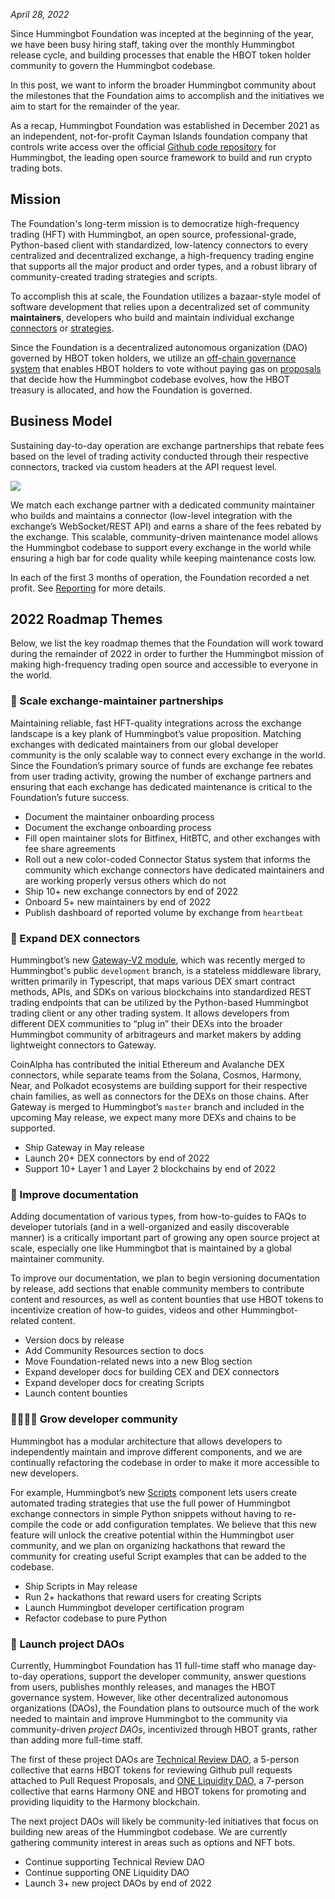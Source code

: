 *April 28, 2022*

Since Hummingbot Foundation was incepted at the beginning of the year, we have been busy hiring staff, taking over the monthly Hummingbot release cycle, and building processes that enable the HBOT token holder community to govern the Hummingbot codebase.

In this post, we want to inform the broader Hummingbot community about the milestones that the Foundation aims to accomplish and the initiatives we aim to start for the remainder of the year.

As a recap, Hummingbot Foundation was established in December 2021 as an independent, not-for-profit Cayman Islands foundation company that controls write access over the official [Github code repository](https://github.com/hummingbot/hummingbot) for Hummingbot, the leading open source framework to build and run crypto trading bots.

## Mission

The Foundation's long-term mission is to democratize high-frequency trading (HFT) with Hummingbot, an open source, professional-grade, Python-based client with standardized, low-latency connectors to every centralized and decentralized exchange, a high-frequency trading engine that supports all the major product and order types, and a robust library of community-created trading strategies and scripts.

To accomplish this at scale, the Foundation utilizes a bazaar-style model of software development that relies upon a decentralized set of community **maintainers**, developers who build and maintain individual exchange [connectors](/exchanges) or [strategies](/strategies).

Since the Foundation is a decentralized autonomous organization (DAO) governed by HBOT token holders, we utilize an [off-chain governance system](https://snapshot.org/#/hbot.eth) that enables HBOT holders to vote without paying gas on [proposals](/governance/proposals/) that decide how the Hummingbot codebase evolves, how the HBOT treasury is allocated, and how the Foundation is governed.

## Business Model

Sustaining day-to-day operation are exchange partnerships that rebate fees based on the level of trading activity conducted through their respective connectors, tracked via custom headers at the API request level.

![](/assets/img/foundation-biz-model.jpg)

We match each exchange partner with a dedicated community maintainer who builds and maintains a connector (low-level integration with the exchange’s WebSocket/REST API) and earns a share of the fees rebated by the exchange. This scalable, community-driven maintenance model allows the Hummingbot codebase to support every exchange in the world while ensuring a high bar for code quality while keeping maintenance costs low.

In each of the first 3 months of operation, the Foundation recorded a net profit. See [Reporting](https://hummingbot.org/reporting/) for more details.

## 2022 Roadmap Themes

Below, we list the key roadmap themes that the Foundation will work toward during the remainder of 2022 in order to further the Hummingbot mission of making high-frequency trading open source and accessible to everyone in the world.

### 🤝 Scale exchange-maintainer partnerships

Maintaining reliable, fast HFT-quality integrations across the exchange landscape is a key plank of Hummingbot’s value proposition. Matching exchanges with dedicated maintainers from our global developer community is the only scalable way to connect every exchange in the world. Since the Foundation’s primary source of funds are exchange fee rebates from user trading activity, growing the number of exchange partners and ensuring that each exchange has dedicated maintenance is critical to the Foundation’s future success.

- Document the maintainer onboarding process
- Document the exchange onboarding process
- Fill open maintainer slots for Bitfinex, HitBTC, and other exchanges with fee share agreements
- Roll out a new color-coded Connector Status system that informs the community which exchange connectors have dedicated maintainers and are working properly versus others which do not
- Ship 10+ new exchange connectors by end of 2022
- Onboard 5+ new maintainers by end of 2022
- Publish dashboard of reported volume by exchange from `heartbeat`

### 🔗 Expand DEX connectors

Hummingbot’s new [Gateway-V2 module](/developers/gateway), which was recently merged to Hummingbot's public `development` branch, is a stateless middleware library, written primarily in Typescript, that maps various DEX smart contract methods, APIs, and SDKs on various blockchains into standardized REST trading endpoints that can be utilized by the Python-based Hummingbot trading client or any other trading system. It allows developers from different DEX communities to “plug in” their DEXs into the broader Hummingbot community of arbitrageurs and market makers by adding lightweight connectors to Gateway.

CoinAlpha has contributed the initial Ethereum and Avalanche DEX connectors, while separate teams from the Solana, Cosmos, Harmony, Near, and Polkadot ecosystems are building support for their respective chain families, as well as connectors for the DEXs on those chains. After Gateway is merged to Hummingbot’s `master` branch and included in the upcoming May release, we expect many more DEXs and chains to be supported.

- Ship Gateway in May release
- Launch 20+ DEX connectors by end of 2022
- Support 10+ Layer 1 and Layer 2 blockchains  by end of 2022

### 📓 Improve documentation

Adding documentation of various types, from how-to-guides to FAQs to developer tutorials (and in a well-organized and easily discoverable manner) is a critically important part of growing any open source project at scale, especially one like Hummingbot that is maintained by a global maintainer community.

To improve our documentation, we plan to begin versioning documentation by release, add sections that enable community members to contribute content and resources, as well as content bounties that use HBOT tokens to incentivize creation of how-to guides, videos and other Hummingbot-related content.

- Version docs by release
- Add Community Resources section to docs
- Move Foundation-related news into a new Blog section
- Expand developer docs for building CEX and DEX connectors
- Expand developer docs for creating Scripts
- Launch content bounties

### 👨‍👨‍👧‍👦 Grow developer community

Hummingbot has a modular architecture that allows developers to independently maintain and improve different components, and we are continually refactoring the codebase in order to make it more accessible to new developers.

For example, Hummingbot’s new [Scripts](/scripts/getting-started) component lets users create automated trading strategies that use the full power of Hummingbot exchange connectors in simple Python snippets without having to re-compile the code or add configuration templates. We believe that this new feature will unlock the creative potential within the Hummingbot user community, and we plan on organizing hackathons that reward the community for creating useful Script examples that can be added to the codebase.

- Ship Scripts in May release
- Run 2+ hackathons that reward users for creating Scripts
- Launch Hummingbot developer certification program
- Refactor codebase to pure Python

### 🚀 Launch project DAOs

Currently, Hummingbot Foundation has 11 full-time staff who manage day-to-day operations, support the developer community, answer questions from users, publishes monthly releases, and manages the HBOT governance system. However, like other decentralized autonomous organizations (DAOs), the Foundation plans to outsource much of the work needed to maintain and improve Hummingbot to the community via community-driven *project DAOs*, incentivized through HBOT grants, rather than adding more full-time staff.

The first of these project DAOs are [Technical Review DAO](https://snapshot.org/#/hbot.eth/proposal/0x4480a6868355b8f4ad3dfcfa5d3e8bb043175bb8b250549433e5ba3360af536f), a 5-person collective that earns HBOT tokens for reviewing Github pull requests attached to Pull Request Proposals, and [ONE Liquidity DAO](https://talk.harmony.one/t/liquidity-dao-q1-2022-term-1-progress-report/15179), a 7-person collective that earns Harmony ONE and HBOT tokens for promoting and providing liquidity to the Harmony blockchain.

The next project DAOs will likely be community-led initiatives that focus on building new areas of the Hummingbot codebase. We are currently gathering community interest in areas such as options and NFT bots.

- Continue supporting Technical Review DAO
- Continue supporting ONE Liquidity DAO
- Launch 3+ new project DAOs by end of 2022
